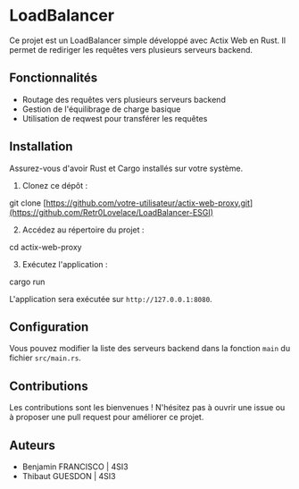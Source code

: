 # LoadBalancer

Ce projet est un LoadBalancer simple développé avec Actix Web en Rust. Il permet de rediriger les requêtes vers plusieurs serveurs backend.

## Fonctionnalités

- Routage des requêtes vers plusieurs serveurs backend
- Gestion de l'équilibrage de charge basique
- Utilisation de reqwest pour transférer les requêtes

## Installation

Assurez-vous d'avoir Rust et Cargo installés sur votre système.

1. Clonez ce dépôt :

git clone [https://github.com/votre-utilisateur/actix-web-proxy.git](https://github.com/Retr0Lovelace/LoadBalancer-ESGI)

2. Accédez au répertoire du projet :

cd actix-web-proxy

3. Exécutez l'application :

cargo run


L'application sera exécutée sur `http://127.0.0.1:8080`.

## Configuration

Vous pouvez modifier la liste des serveurs backend dans la fonction `main` du fichier `src/main.rs`.

## Contributions

Les contributions sont les bienvenues ! N'hésitez pas à ouvrir une issue ou à proposer une pull request pour améliorer ce projet.

## Auteurs

- Benjamin FRANCISCO | 4SI3
- Thibaut GUESDON | 4SI3
